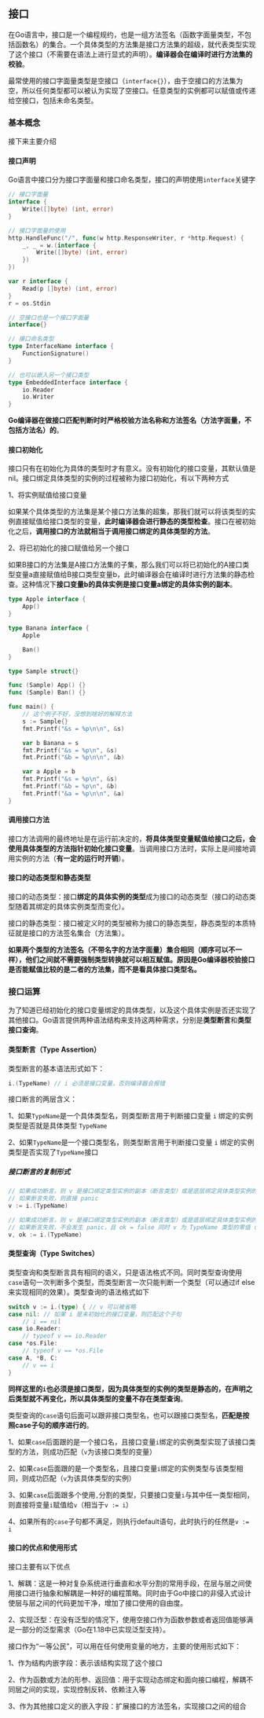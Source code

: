 接口
------

在Go语言中，接口是一个编程规约，也是一组方法签名（函数字面量类型，不包括函数名）的集合。一个具体类型的方法集是接口方法集的超级，就代表类型实现了这个接口（不需要在语法上进行显式的声明）。**编译器会在编译时进行方法集的校验**。

最常使用的接口字面量类型是空接口（`interface{}`），由于空接口的方法集为空，所以任何类型都可以被认为实现了空接口。任意类型的实例都可以赋值或传递给空接口，包括未命名类型。



### 基本概念

接下来主要介绍

#### 接口声明

Go语言中接口分为接口字面量和接口命名类型，接口的声明使用`interface`关键字

```go
// 接口字面量
interface {
    Write([]byte) (int, error)
}

// 接口字面量的使用
http.HandleFunc("/", func(w http.ResponseWriter, r *http.Request) {
    _, _ = w.(interface {
        Write([]byte) (int, error)
    })
})

var r interface {
    Read(p []byte) (int, error)
}
r = os.Stdin

// 空接口也是一个接口字面量
interface{}

// 接口命名类型
type InterfaceName interface {
    FunctionSignature()
}

// 也可以嵌入另一个接口类型
type EmbeddedInterface interface {
    io.Reader
    io.Writer
}
```

**Go编译器在做接口匹配判断时时严格校验方法名称和方法签名（方法字面量，不包括方法名）的**。

#### 接口初始化

接口只有在初始化为具体的类型时才有意义。没有初始化的接口变量，其默认值是nil。接口绑定具体类型的实例的过程被称为接口初始化，有以下两种方式

1、将实例赋值给接口变量

如果某个具体类型的方法集是某个接口方法集的超集，那我们就可以将该类型的实例直接赋值给接口类型的变量，**此时编译器会进行静态的类型检查**。接口在被初始化之后，**调用接口的方法就相当于调用接口绑定的具体类型的方法**。

2、将已初始化的接口赋值给另一个接口

如果B接口的方法集是A接口方法集的子集，那么我们可以将已初始化的A接口类型变量a直接赋值给B接口类型变量b，此时编译器会在编译时进行方法集的静态检查。这种情况下**接口变量b的具体实例是接口变量a绑定的具体实例的副本**。

```go
type Apple interface {
	App()
}

type Banana interface {
	Apple

	Ban()
}

type Sample struct{}

func (Sample) App() {}
func (Sample) Ban() {}

func main() {
    // 这个例子不好，没想到啥好的解释方法
	s := Sample{}
	fmt.Printf("&s = %p\n\n", &s)

	var b Banana = s
	fmt.Printf("&s = %p\n", &s)
	fmt.Printf("&b = %p\n\n", &b)

	var a Apple = b
	fmt.Printf("&s = %p\n", &s)
	fmt.Printf("&b = %p\n", &b)
	fmt.Printf("&a = %p\n\n", &a)
}
```

#### 调用接口方法

接口方法调用的最终地址是在运行前决定的，**将具体类型变量赋值给接口之后，会使用具体类型的方法指针初始化接口变量**。当调用接口方法时，实际上是间接地调用实例的方法（**有一定的运行时开销**）。

#### 接口的动态类型和静态类型

接口的动态类型：接口**绑定的具体实例的类型**成为接口的动态类型（接口的动态类型随着其绑定的具体实例类型而变化）。

接口的静态类型：接口被定义时的类型被称为接口的静态类型，静态类型的本质特征就是接口的方法签名集合（方法集）。

**如果两个类型的方法签名（不带名字的方法字面量）集合相同（顺序可以不一样），他们之间就不需要强制类型转换就可以相互赋值。原因是Go编译器校验接口是否能赋值比较的是二者的方法集，而不是看具体接口类型名。**



### 接口运算

为了知道已经初始化的接口变量绑定的具体类型，以及这个具体实例是否还实现了其他接口。Go语言提供两种语法结构来支持这两种需求，分别是**类型断言**和**类型接口查询**。

#### 类型断言（Type Assertion）

类型断言的基本语法形式如下：

```go
i.(TypeName) // i 必须是接口变量，否则编译器会报错
```

接口断言的两层含义：

1、如果`TypeName`是一个具体类型名，则类型断言用于判断接口变量 `i` 绑定的实例类型是否就是具体类型 `TypeName`

2、如果`TypeName`是一个接口类型名，则类型断言用于判断接口变量 `i` 绑定的实例类型是否实现了`TypeName`接口

##### 接口断言的复制形式

```go
// 如果成功断言，则 v 是接口绑定类型实例的副本（断言类型）或是底层绑定具体类型实例的副本的接口变量（断言接口）
// 如果断言失败，则直接 panic
v := i.(TypeName)

// 如果成功断言，则 v 是接口绑定类型实例的副本（断言类型）或是底层绑定具体类型实例的副本的接口变量（断言接口）且 ok = true
// 如果断言失败，不会发生 panic，且 ok = false 同时 v 为 TypeName 类型的零值（断言类型则是具体类型的零值，断言接口则是 nil）
v, ok := i.(TypeName)
```

#### 类型查询（Type Switches）

类型查询和类型断言具有相同的语义，只是语法格式不同。同时类型查询使用`case`语句一次判断多个类型，而类型断言一次只能判断一个类型（可以通过if else来实现相同的效果）。类型查询的语法格式如下

```go
switch v := i.(type) { // v 可以被省略
case nil: // 如果 i 是未初始化的接口变量，则匹配这个子句
    // i == nil
case io.Reader:
    // typeof v == io.Reader
case *os.File:
    // typeof v == *os.File
case A, *B, C:
    // v == i
}
```

**同样这里的`i`也必须是接口类型，因为具体类型的实例的类型是静态的，在声明之后类型就不再变化，所以具体类型的变量不存在类型查询**。

类型查询的`case`语句后面可以跟非接口类型名，也可以跟接口类型名，**匹配是按照case子句的顺序进行的**。

1、如果`case`后面跟的是一个接口名，且接口变量`i`绑定的实例类型实现了该接口类型的方法，则成功匹配（`v`为该接口类型的变量）

2、如果`case`后面跟的是一个类型名，且接口变量`i`绑定的实例类型与该类型相同，则成功匹配（`v`为该具体类型的实例）

3、如果`case`后面跟多个使用`,`分割的类型，只要接口变量`i`与其中任一类型相同，则直接将变量`i`赋值给`v`（相当于`v := i`）

4、如果所有的`case`子句都不满足，则执行default语句，此时执行的任然是`v := i`

#### 接口的优点和使用形式

接口主要有以下优点

1、解耦：这是一种对复杂系统进行垂直和水平分割的常用手段，在层与层之间使用接口进行抽象和解耦是一种好的编程策略。同时由于Go中接口的非侵入式设计使层与层之间的代码更加干净，增加了接口使用的自由度。

2、实现泛型：在没有泛型的情况下，使用空接口作为函数参数或者返回值能够满足一部分的泛型需求（Go在1.18中已实现泛型支持）。

接口作为“一等公民”，可以用在任何使用变量的地方，主要的使用形式如下：

1、作为结构内嵌字段：表示该结构实现了这个接口

2、作为函数或方法的形参、返回值：用于实现动态绑定和面向接口编程，解耦不同层之间的实现，实现控制反转、依赖注入等

3、作为其他接口定义的嵌入字段：扩展接口的方法签名，实现接口之间的组合
